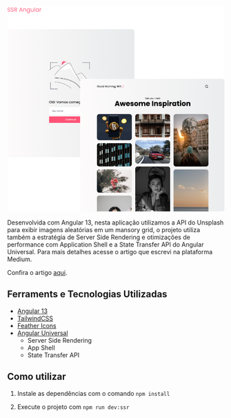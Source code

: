 <br>
  <img src="./github/ssr-ng.png" style="width: 600px;" />
<br>

Desenvolvida com Angular 13, nesta aplicação utilizamos a API do Unsplash para exibir imagens aleatórias em um mansory grid, o projeto utiliza também a estratégia de Server Side Rendering e otimizações de performance com Application Shell e a State Transfer API do Angular Universal. Para mais detalhes acesse o artigo que escrevi na plataforma Medium.

Confira o artigo [aqui](https://medium.com/@willAmaral/frontend-e-ssr-de-volta-%C3%A0s-origens-6954e620e7d).

## Ferraments e Tecnologias Utilizadas

- [Angular 13](https://angular.io/)
- [TailwindCSS](https://tailwindcss.com/)
- [Feather Icons](https://feathericons.com/)
- [Angular Universal](https://angular.io/guide/universal)
  - Server Side Rendering
  - App Shell
  - State Transfer API

## Como utilizar

1. Instale as dependências com o comando
   `npm install`

2. Execute o projeto com
   `npm run dev:ssr`

<br>